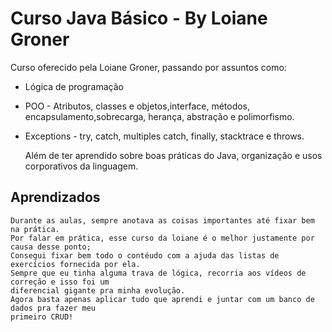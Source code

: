 
# Curso Java Básico - By Loiane Groner

Curso oferecido pela Loiane Groner, passando por assuntos como: 




- Lógica de programação

- POO - Atributos, classes e objetos,interface, métodos, encapsulamento,sobrecarga, herança, abstração e polimorfismo.

- Exceptions - try, catch, multiples catch, finally, stacktrace e throws.

    Além de ter aprendido sobre boas práticas do Java, organização e usos corporativos da linguagem.


## Aprendizados

    Durante as aulas, sempre anotava as coisas importantes até fixar bem na prática. 
    Por falar em prática, esse curso da loiane é o melhor justamente por causa desse ponto;
    Consegui fixar bem todo o contéudo com a ajuda das listas de exercícios fornecida por ela.
    Sempre que eu tinha alguma trava de lógica, recorria aos vídeos de correção e isso foi um
    diferencial gigante pra minha evolução.
    Agora basta apenas aplicar tudo que aprendi e juntar com um banco de dados pra fazer meu
    primeiro CRUD!
